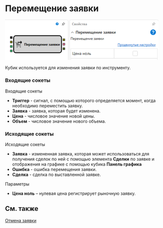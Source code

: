 # Перемещение заявки

![Designer Moving applications 00](../../../../../../images/designer_moving_applications_00.png)

Кубик используется для изменения заявки по инструменту.

### Входящие сокеты

Входящие сокеты

- **Триггер** - сигнал, с помощью которого определяется момент, когда необходимо переместить заявку.
- **Заявка** - заявка, которая будет изменена.
- **Цена** - числовое значение новой цены.
- **Объем** - числовое значение нового объема.

### Исходящие сокеты

Исходящие сокеты

- **Заявка** - измененная заявка, которая может использоваться для получения сделок по ней с помощью элемента **Сделки** по заявке и отображения на графике с помощью кубика **Панель графика**
- **Ошибка** - ошибка перемещения заявки.
- **Сделка** - сделка по выставленной заявке.

Параметры

- **Цена ноль** – нулевая цена регистрирует рыночную заявку.

## См. также

[Отмена заявки](cancel.md)
